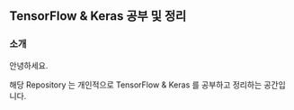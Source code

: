 ## **TensorFlow & Keras 공부 및 정리**

### **소개**
안녕하세요. <br/>

해당 Repository 는 개인적으로 TensorFlow & Keras 를 공부하고 정리하는 공간입니다. <br/>

